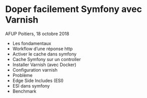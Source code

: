 # Doper facilement Symfony avec Varnish

AFUP Poitiers, 18 octobre 2018


- Les fondamentaux
- Workflow d’une réponse http
- Activer le cache dans symfony
- Cache Symfony sur un controller
- Installer Varnish (avec Docker)
- Configuration varnish
- Problème
- Edge Side Includes (ESI)
- ESI dans symfony
- Benchmark
